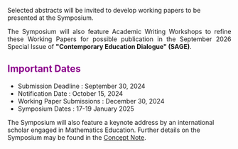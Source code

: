 Selected abstracts will be invited to develop working papers to be presented at the Symposium.

<p align="justify">The Symposium will also feature Academic Writing Workshops to refine these Working Papers for possible publication in the September 2026 Special Issue of <b>"Contemporary Education Dialogue" (SAGE)</b>.</p>

<h2 style="color:DarkMagenta;"><b>Important Dates</b></h2>

<ul>
<li>Submission Deadline : September 30, 2024</li>
<li>Notification Date : October 15, 2024</li>
<li>Working Paper Submissions : December 30, 2024</li>
<li>Symposium Dates : 17-19 January 2025</li>
</ul>

The Symposium will also feature a keynote address by an international scholar engaged in Mathematics Education. Further details on the Symposium may be found in the <a href="https://docs.google.com/document/d/1LJFpxSKgrY4s2fhH_jOJV5Vrf5J-tXBNrdxduzWyIZI/edit?usp=sharing" target="_blank">Concept Note</a>.
